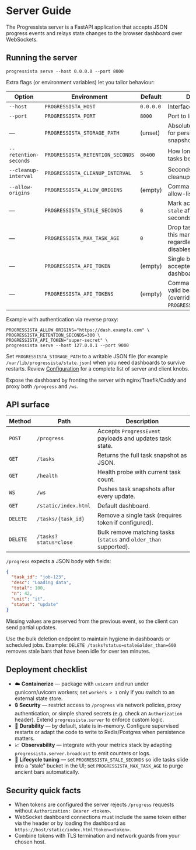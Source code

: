 # Server Guide

The Progressista server is a FastAPI application that accepts JSON progress
events and relays state changes to the browser dashboard over WebSockets.

## Running the server

```
progressista serve --host 0.0.0.0 --port 8000
```

Extra flags (or environment variables) let you tailor behaviour:

| Option | Environment | Default | Description |
| --- | --- | --- | --- |
| `--host` | `PROGRESSISTA_HOST` | `0.0.0.0` | Interface to bind. |
| `--port` | `PROGRESSISTA_PORT` | `8000` | Port to listen on. |
| — | `PROGRESSISTA_STORAGE_PATH` | (unset) | Absolute or relative path for persisted task snapshots. |
| `--retention-seconds` | `PROGRESSISTA_RETENTION_SECONDS` | `86400` | How long to keep closed tasks before purging. |
| `--cleanup-interval` | `PROGRESSISTA_CLEANUP_INTERVAL` | `5` | Seconds between cleanup runs. |
| `--allow-origins` | `PROGRESSISTA_ALLOW_ORIGINS` | (empty) | Comma separated CORS allow-list. |
| — | `PROGRESSISTA_STALE_SECONDS` | `0` | Mark active tasks as `stale` after this many idle seconds (`0` disables). |
| — | `PROGRESSISTA_MAX_TASK_AGE` | `0` | Drop tasks older than this many seconds regardless of status (`0` disables). |
| — | `PROGRESSISTA_API_TOKEN` | (empty) | Single bearer token accepted for writes and dashboard access. |
| — | `PROGRESSISTA_API_TOKENS` | (empty) | Comma separated set of valid bearer tokens (overrides `PROGRESSISTA_API_TOKEN`). |

Example with authentication via reverse proxy:

```
PROGRESSISTA_ALLOW_ORIGINS="https://dash.example.com" \
PROGRESSISTA_RETENTION_SECONDS=300 \
PROGRESSISTA_API_TOKEN="super-secret" \
progressista serve --host 127.0.0.1 --port 9000
```

Set `PROGRESSISTA_STORAGE_PATH` to a writable JSON file (for example
`/var/lib/progressista/state.json`) when you need dashboards to survive restarts.
Review [Configuration](configuration.md) for a complete list of server and
client knobs.

Expose the dashboard by fronting the server with nginx/Traefik/Caddy and proxy
both `/progress` and `/ws`.

## API surface

| Method | Path | Description |
| --- | --- | --- |
| `POST` | `/progress` | Accepts `ProgressEvent` payloads and updates task state. |
| `GET` | `/tasks` | Returns the full task snapshot as JSON. |
| `GET` | `/health` | Health probe with current task count. |
| `WS` | `/ws` | Pushes task snapshots after every update. |
| `GET` | `/static/index.html` | Default dashboard. |
| `DELETE` | `/tasks/{task_id}` | Remove a single task (requires token if configured). |
| `DELETE` | `/tasks?status=close` | Bulk remove matching tasks (`status` and `older_than` supported). |

`/progress` expects a JSON body with fields:

```json
{
  "task_id": "job-123",
  "desc": "Loading data",
  "total": 100,
  "n": 42,
  "unit": "it",
  "status": "update"
}
```

Missing values are preserved from the previous event, so the client can send
partial updates.

Use the bulk deletion endpoint to maintain hygiene in dashboards or scheduled
jobs. Example: `DELETE /tasks?status=stale&older_than=600` removes stale bars
that have been idle for over ten minutes.

## Deployment checklist

- ☁️ **Containerize** — package with `uvicorn` and run under gunicorn/uvicorn
  workers; set `workers > 1` only if you switch to an external state store.
- 🔒 **Security** — restrict access to `/progress` via network policies, proxy
  authentication, or simple shared secrets (e.g. check an `Authorization`
  header). Extend `progressista.server` to enforce custom logic.
- 🔄 **Durability** — by default, state is in-memory. Configure supervised
  restarts or adapt the code to write to Redis/Postgres when persistence matters.
- 📈 **Observability** — integrate with your metrics stack by adapting
  `progressista.server.broadcast` to emit counters or logs.
- 🧹 **Lifecycle tuning** — set `PROGRESSISTA_STALE_SECONDS` so idle tasks slide
  into a “stale” bucket in the UI; set `PROGRESSISTA_MAX_TASK_AGE` to purge
  ancient bars automatically.

## Security quick facts

- When tokens are configured the server rejects `/progress` requests without
  `Authorization: Bearer <token>`.
- WebSocket dashboard connections must include the same token either via the
  header or by loading the dashboard as `https://host/static/index.html?token=<token>`.
- Combine tokens with TLS termination and network guards from your chosen host.
